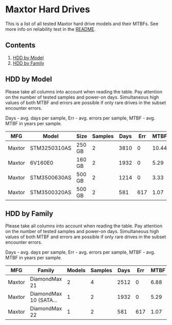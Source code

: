 Maxtor Hard Drives
==================

This is a list of all tested Maxtor hard drive models and their MTBFs. See more
info on reliability test in the [README](https://github.com/linuxhw/EnterpriseDrive).

Contents
--------

1. [ HDD by Model  ](#hdd-by-model)
2. [ HDD by Family ](#hdd-by-family)

HDD by Model
------------

Please take all columns into account when reading the table. Pay attention on the
number of tested samples and power-on days. Simultaneous high values of both MTBF
and errors are possible if only rare drives in the subset encounter errors.

Days - avg. days per sample,
Err  - avg. errors per sample,
MTBF - avg. MTBF in years per sample.

| MFG       | Model              | Size   | Samples | Days  | Err   | MTBF |
|-----------|--------------------|--------|---------|-------|-------|------|
| Maxtor    | STM3250310AS       | 250 GB | 2       | 3810  | 0     | 10.44  |
| Maxtor    | 6V160E0            | 160 GB | 2       | 1932  | 0     | 5.29   |
| Maxtor    | STM3500630AS       | 500 GB | 2       | 1214  | 0     | 3.33   |
| Maxtor    | STM3500320AS       | 500 GB | 2       | 581   | 617   | 1.07   |

HDD by Family
-------------

Please take all columns into account when reading the table. Pay attention on the
number of tested samples and power-on days. Simultaneous high values of both MTBF
and errors are possible if only rare drives in the subset encounter errors.

Days - avg. days per sample,
Err  - avg. errors per sample,
MTBF - avg. MTBF in years per sample.

| MFG       | Family                 | Models | Samples | Days  | Err   | MTBF |
|-----------|------------------------|--------|---------|-------|-------|------|
| Maxtor    | DiamondMax 21          | 2      | 4       | 2512  | 0     | 6.88   |
| Maxtor    | DiamondMax 10 (SATA... | 1      | 2       | 1932  | 0     | 5.29   |
| Maxtor    | DiamondMax 22          | 1      | 2       | 581   | 617   | 1.07   |
